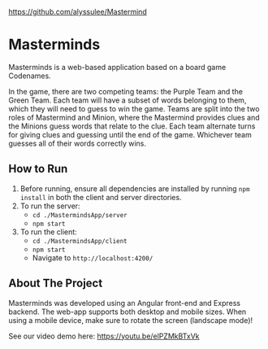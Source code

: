 https://github.com/alyssulee/Mastermind

# Masterminds
Masterminds is a web-based application based on a board game Codenames.

In the game, there are two competing teams: the Purple Team and the Green Team. Each team will have a subset of words belonging to them, which they will need to guess to win the game. Teams are split into the two roles of Mastermind and Minion, where the Mastermind provides clues and the Minions guess words that relate to the clue. Each team alternate turns for giving clues and guessing until the end of the game. Whichever team guesses all of their words correctly wins.

## How to Run
1. Before running, ensure all dependencies are installed by running `npm install` in both the client and server directories.
2. To run the server: 
    - `cd ./MastermindsApp/server`
    - `npm start`
3. To run the client: 
    - `cd ./MastermindsApp/client`
    - `npm start`
    - Navigate to `http://localhost:4200/`

## About The Project
Masterminds was developed using an Angular front-end and Express backend. 
The web-app supports both desktop and mobile sizes. When using a mobile device, make sure to rotate the screen (landscape mode)! 

See our video demo here:
https://youtu.be/elPZMkBTxVk

